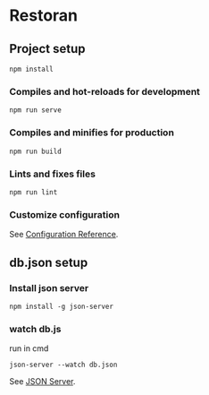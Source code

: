 # Restoran

## Project setup
```
npm install
```

### Compiles and hot-reloads for development
```
npm run serve
```

### Compiles and minifies for production
```
npm run build
```

### Lints and fixes files
```
npm run lint
```

### Customize configuration
See [Configuration Reference](https://cli.vuejs.org/config/).

## db.json setup

### Install json server
```
npm install -g json-server
```

### watch db.js
run in cmd
```
json-server --watch db.json
```
See [JSON Server](https://github.com/typicode/json-server).
